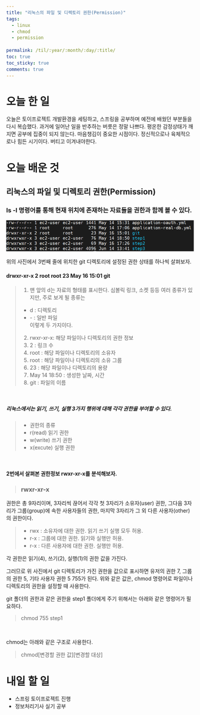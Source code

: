 ```yaml
---
title: "리눅스의 파일 및 디렉토리 권한(Permission)"
tags:
  - linux
  - chmod
  - permission

permalink: /til/:year/:month/:day/:title/
toc: true
toc_sticky: true
comments: true
---
```


# 오늘 한 일

오늘은 토이프로젝트 개발환경을 세팅하고, 스프링을 공부하며 예전에 배웠던 부분들을 다시 복습했다.
과거에 일어난 일을 반추하는 버릇은 정말 나쁘다. 평온한 감정상태가 깨지면 공부에 집중이 되지 않는다.
마음챙김이 중요한 시점이다. 정신적으로나 육체적으로나 힘든 시기이다. 버티고 이겨내야한다.

# 오늘 배운 것

## 리눅스의 파일 및 디렉토리 권한(Permission)

### ls -l 명령어를 통해 현재 위치에 존재하는 자료들을 권한과 함께 볼 수 있다.

![ls -l 명령어를 쳤을 때](/assets/images/permission.png)

위의 사진에서 3번째 줄에 위치한 git 디렉토리에 설정된 권한 상태를 하나씩 살펴보자.
<br>

#### drwxr-xr-x 2 root root 23 May 16 15:01 git

> 1.  맨 앞의 d는 자료의 형태를 표시한다. 심볼릭 링크, 소켓 등등 여러 종류가 있지만, 주로 보게 될 종류는
>
> - d : 디렉토리
> - \- : 일반 파일
>   <br>
>   이렇게 두 가지이다.
>
> 2.  rwxr-xr-x: 해당 파일이나 디렉토리의 권한 정보
> 3.  2 : 링크 수
> 4.  root : 해당 파일이나 디렉토리의 소유자
> 5.  root : 해당 파일이나 디렉토리의 소유 그룹
> 6.  23 : 해당 파일이나 디렉토리의 용량
> 7.  May 14 18:50 : 생성한 날짜, 시간
> 8.  git : 파일의 이름

<br>

##### 리눅스에서는 읽기, 쓰기, 실행 3가지 행위에 대해 각각 권한을 부여할 수 있다.

> - 권한의 종류
> - r(read) 읽기 권한
> - w(write) 쓰기 권한
> - x(excute) 실행 권한

<br>

#### 2번에서 살펴본 권한정보 rwxr-xr-x를 분석해보자.

> ### rwxr-xr-x

권한은 총 9자리이며, 3자리씩 끊어서 각각 첫 3자리가 소유자(user) 권한,
그다음 3자리가 그룹(group)에 속한 사용자들의 권한,
마지막 3자리가 그 외 다른 사용자(other)의 권한이다.

> - rwx : 소유자에 대한 권한. 읽기 쓰기 실행 모두 허용.
> - r-x : 그룹에 대한 권한. 읽기와 실행만 허용.
> - r-x : 다른 사용자에 대한 권한. 실행만 허용.

각 권한은 읽기(4), 쓰기(2), 실행(1)의 권한 값을 가진다.

그러므로 위 사진에서 git 디렉토리가 가진 권한을 값으로 표시하면 유저의 권한 7, 그룹의 권한 5, 기타 사용자 권한 5
755가 된다.
위와 같은 값은, chmod 명령어로 파일이나 디렉토리의 권한을 설정할 때 사용한다.

git 폴더의 권한과 같은 권한을 step1 폴더에게 주기 위해서는 아래와 같은 명령어가 필요하다.

> chmod 755 step1

<br>

chmod는 아래와 같은 구조로 사용한다.

> chmod[변경할 권한 값][변경할 대상]

# 내일 할 일

- 스프링 토이프로젝트 진행
- 정보처리기사 실기 공부
